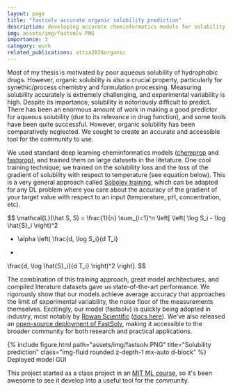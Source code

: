 ```yaml
---
layout: page
title: "fastsolv accurate organic solubility prediction" 
description: developing accurate cheminformatics models for solubility prediction 
img: assets/img/fastsolv.PNG
importance: 3
category: work
related_publications: attia2024organic
---
```


Most of my thesis is motivated by poor aqueous solubility of hydrophobic drugs. However, organic solubility is also a crucial property, particularly for synethic/process chemistry and formulation processing. Measuring solubility accurately is extremely challenging, and experimental variability is high. 
Despite its importance, solubility is notoriously difficult to predict. There has been an enormous amount of work in making a good predictor for aqueous solubility (due to its relevance in drug function), and some tools have been quite successful. However, organic solubility has been comparatively neglected. We sought to create an accurate and accessible tool for the community to use. 

 We used standard deep learning cheminformatics models ([chemprop](https://github.com/chemprop/chemprop) and [fastprop](https://github.com/JacksonBurns/fastprop)), and trained them on large datasets in the litetature. 
 One cool training technique; we trained on the solubility loss and the loss of the gradient of solubility with respect to temperature (see equation below). This is a very general approach called [Sobolev training](https://arxiv.org/abs/1706.04859), which can be adapted for any DL problem where you care about the accuracy of the gradient of your target value with respect to an input (temperature, pH, concentration, etc). 

 $$
\mathcal{L}(\hat S, S)
= \frac{1}{n} \sum_{i=1}^n
\left[
\left( \log S_i - \log \hat{S}_i \right)^2
+ \alpha \left(
\frac{d\, \log S_i}{d T_i}
-
\frac{d\, \log \hat{S}_i}{d T_i}
\right)^2
\right].
$$

The combination of this training approach, great model architectures, and compiled literature datasets gave us state-of-the-art performance. We rigorously show that our models achieve average accuracy that approaches the limit of experimental variability, the noise floor of the measurements themselves. Excitingly, our model (fastsolv) is quickly being adopted in industry, most notably by [Rowan Scientific](https://rowansci.com/tools/solubility) ([docs here](https://docs.rowansci.com/science/workflows/solubility)). We’ve also released an [open-source deployment of FastSolv](http://fastsolv.mit.edu/), making it accessible to the broader community for both research and practical applications. 
<div class="row">
    <div class="col-sm mt-3 mt-md-0">
        {% include figure.html path="assets/img/fastsolv.PNG" title="Solubility prediction" class="img-fluid rounded z-depth-1 mx-auto d-block" %}
    </div>
</div>
<div class="caption">
    Deployed model GUI
</div>

This project started as a class project in an [MIT ML course](https://computing.mit.edu/cross-cutting/common-ground-for-computing-education/common-ground-subjects/c01-c51-modeling-machine-learning/), so it's been awesome to see it develop into a useful tool for the community. 
